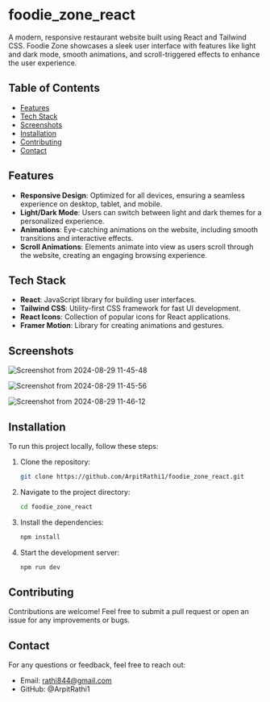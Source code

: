 # foodie_zone_react

A modern, responsive restaurant website built using React and Tailwind CSS. Foodie Zone showcases a sleek user interface with features like light and dark mode, smooth animations, and scroll-triggered effects to enhance the user experience.

## Table of Contents

- [Features](#features)
- [Tech Stack](#tech-stack)
- [Screenshots](#screenshots)
- [Installation](#installation)
- [Contributing](#contributing)
- [Contact](#contact)

## Features

- **Responsive Design**: Optimized for all devices, ensuring a seamless experience on desktop, tablet, and mobile.
- **Light/Dark Mode**: Users can switch between light and dark themes for a personalized experience.
- **Animations**: Eye-catching animations on the website, including smooth transitions and interactive effects.
- **Scroll Animations**: Elements animate into view as users scroll through the website, creating an engaging browsing experience.

## Tech Stack

- **React**: JavaScript library for building user interfaces.
- **Tailwind CSS**: Utility-first CSS framework for fast UI development.
- **React Icons**: Collection of popular icons for React applications.
- **Framer Motion**: Library for creating animations and gestures.

## Screenshots

![Screenshot from 2024-08-29 11-45-48](https://github.com/user-attachments/assets/9e90d566-57c6-4dcb-ae60-26dd76eb2667)

![Screenshot from 2024-08-29 11-45-56](https://github.com/user-attachments/assets/a818ed29-b637-43a7-a424-aa63d93c7851)

![Screenshot from 2024-08-29 11-46-12](https://github.com/user-attachments/assets/fb421d73-4888-4956-a30f-66588ff809b8)

## Installation

To run this project locally, follow these steps:

1. Clone the repository:

   ```bash
   git clone https://github.com/ArpitRathi1/foodie_zone_react.git
   ```

2. Navigate to the project directory:

   ```bash
   cd foodie_zone_react
   ```

3. Install the dependencies:

   ```bash
   npm install
   ```

4. Start the development server:

   ```bash
   npm run dev
   ```

## Contributing

Contributions are welcome! Feel free to submit a pull request or open an issue for any improvements or bugs.

## Contact

For any questions or feedback, feel free to reach out:
- Email: rathi844@gmail.com
- GitHub: @ArpitRathi1
